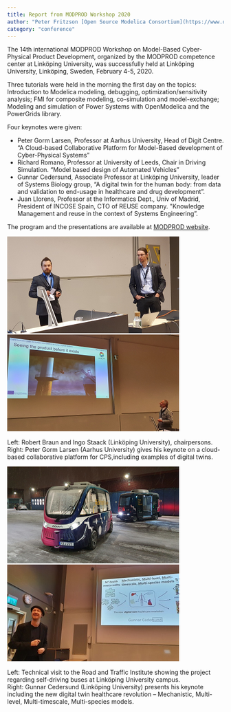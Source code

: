 ```yaml
---
title: Report from MODPROD Workshop 2020	
author: "Peter Fritzson [Open Source Modelica Consortium](https://www.openmodelica.org/)"
category: "conference"
---
```


The 14th international MODPROD Workshop on Model-Based Cyber-Physical Product Development, organized by the MODPROD competence center at Linköping University, was successfully held at Linköping University, Linköping, Sweden, February 4-5, 2020.

Three tutorials were held in the morning the first day on the topics: Introduction to Modelica modeling, debugging, optimization/sensitivity analysis; FMI for composite modeling, co-simulation and model-exchange; Modeling and simulation of Power Systems with OpenModelica and the PowerGrids library.

Four keynotes were given:

-	Peter Gorm Larsen, Professor at Aarhus University, Head of Digit Centre. “A Cloud-based Collaborative Platform for Model-Based development of Cyber-Physical Systems”
-	Richard Romano, Professor at University of Leeds, Chair in Driving Simulation. “Model based design of Automated Vehicles”
-	Gunnar Cedersund, Associate Professor at Linköping University, leader of Systems Biology group, “A digital twin for the human body: from data and validation to end-usage in healthcare and drug development”.
-	Juan Llorens, Professor at the Informatics Dept., Univ of Madrid, President of INCOSE Spain, CTO of REUSE company. "Knowledge Management and reuse in the context of Systems Engineering”.

The program and the presentations are available at [MODPROD website](http://www.modprod.liu.se).

![](robertandingo.png) ![](petergromlarsen.png) 

Left: Robert Braun and Ingo Staack (Linköping University), chairpersons. 
Right: Peter Gorm Larsen (Aarhus University) gives his keynote on a cloud-based collaborative platform for CPS,including examples of digital twins. 


![](selfdrivingbus.png) ![](gunnarcedersund.png) 

Left: Technical visit to the Road and Traffic Institute showing the project regarding self-driving buses at Linköping University campus.  
Right: Gunnar Cedersund (Linköping University) presents his keynote including the new digital twin healthcare revolution – Mechanistic, Multi-level, Multi-timescale, Multi-species models.

